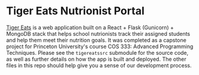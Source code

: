 # Tiger Eats Nutrionist Portal

[Tiger Eats](https://tigereats-dev.herokuapp.com/) is a web application built on a React + Flask (Gunicorn) + MongoDB stack that helps school nutrionists track their assigned students and help them meet their nutrition goals. It was completed as a capstone project for Princeton University's course COS 333: Advanced Programming Techniques. Please see the `tigereatssrc` submodule for the source code, as well as further details on how the app is built and deployed. The other files in this repo should help give you a sense of our development process. 
